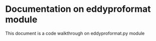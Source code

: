 # Documentation on eddyproformat module
This document is a code walkthrough on eddyproformat.py module